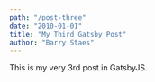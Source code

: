 ```yaml
---
path: "/post-three"
date: "2010-01-01"
title: "My Third Gatsby Post"
author: "Barry Staes"
---
```


This is my very 3rd post in GatsbyJS.